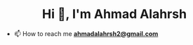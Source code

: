 <h1 align="center">Hi 👋, I'm Ahmad Alahrsh</h1>


- 📫 How to reach me **ahmadalahrsh2@gmail.com**








